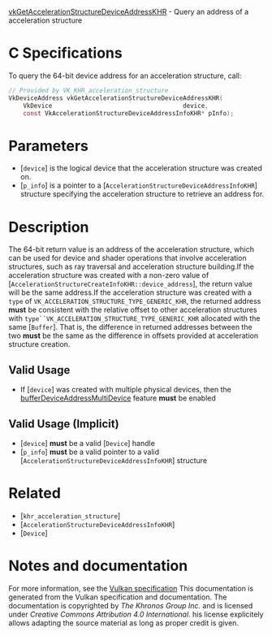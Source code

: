 [vkGetAccelerationStructureDeviceAddressKHR](https://www.khronos.org/registry/vulkan/specs/1.3-extensions/man/html/vkGetAccelerationStructureDeviceAddressKHR.html) - Query an address of a acceleration structure

# C Specifications
To query the 64-bit device address for an acceleration structure, call:
```c
// Provided by VK_KHR_acceleration_structure
VkDeviceAddress vkGetAccelerationStructureDeviceAddressKHR(
    VkDevice                                    device,
    const VkAccelerationStructureDeviceAddressInfoKHR* pInfo);
```

# Parameters
- [`device`] is the logical device that the acceleration structure was created on.
- [`p_info`] is a pointer to a [`AccelerationStructureDeviceAddressInfoKHR`] structure specifying the acceleration structure to retrieve an address for.

# Description
The 64-bit return value is an address of the acceleration structure, which
can be used for device and shader operations that involve acceleration
structures, such as
ray traversal and
acceleration structure building.If the acceleration structure was created with a non-zero value of
[`AccelerationStructureCreateInfoKHR::device_address`], the return
value will be the same address.If the acceleration structure was created with a `type` of
`VK_ACCELERATION_STRUCTURE_TYPE_GENERIC_KHR`, the returned address  **must** 
be consistent with the relative offset to other acceleration structures with
`type``VK_ACCELERATION_STRUCTURE_TYPE_GENERIC_KHR` allocated with
the same [`Buffer`].
That is, the difference in returned addresses between the two  **must**  be the
same as the difference in offsets provided at acceleration structure
creation.
## Valid Usage
-    If [`device`] was created with multiple physical devices, then the [bufferDeviceAddressMultiDevice](https://www.khronos.org/registry/vulkan/specs/1.3-extensions/html/vkspec.html#features-bufferDeviceAddressMultiDevice) feature  **must**  be enabled

## Valid Usage (Implicit)
-  [`device`] **must**  be a valid [`Device`] handle
-  [`p_info`] **must**  be a valid pointer to a valid [`AccelerationStructureDeviceAddressInfoKHR`] structure

# Related
- [`khr_acceleration_structure`]
- [`AccelerationStructureDeviceAddressInfoKHR`]
- [`Device`]

# Notes and documentation
For more information, see the [Vulkan specification](https://www.khronos.org/registry/vulkan/specs/1.3-extensions/html/vkspec.html)
This documentation is generated from the Vulkan specification and documentation.
The documentation is copyrighted by *The Khronos Group Inc.* and is licensed under *Creative Commons Attribution 4.0 International*.
his license explicitely allows adapting the source material as long as proper credit is given.
        